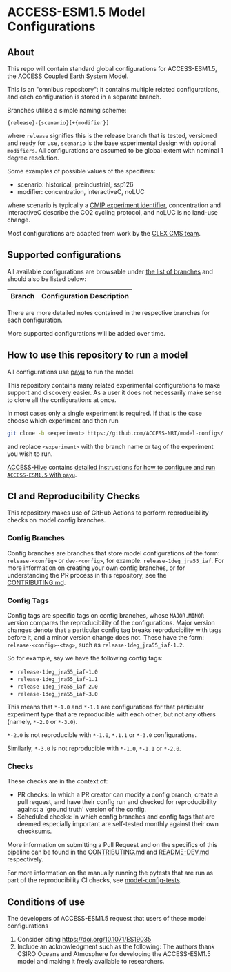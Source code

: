 # ACCESS-ESM1.5 Model Configurations

## About

This repo will contain standard global configurations for ACCESS-ESM1.5, the ACCESS Coupled Earth System Model.

This is an "omnibus repository": it contains multiple related configurations, and each
configuration is stored in a separate branch.

Branches utilise a simple naming scheme:

`{release}-{scenario}[+{modifier}]`

where `release` signifies this is the release branch that is tested, versioned and ready for use, `scenario` is the base experimental design with optional `modifiers`. All configurations are assumed to be global extent with nominal 1 degree resolution.

Some examples of possible values of the specifiers:

* scenario: historical, preindustrial, ssp126
* modifier: concentration, interactiveC, noLUC

where scenario is typically a [CMIP experiment identifier](https://wcrp-cmip.github.io/CMIP6_CVs/docs/CMIP6_experiment_id.html), concentration and interactiveC describe the CO2 cycling protocol, and noLUC is no land-use change.

Most configurations are adapted from work by the [CLEX CMS team](https://github.com/coecms/access-esm).

## Supported configurations

All available configurations are browsable under [the list of branches](https://github.com/ACCESS-NRI/access-esm1.5-configs/branches) and should also be listed below:

| Branch | Configuration Description |
| ------ | ------------------------- |

There are more detailed notes contained in the respective branches for each configuration.

More supported configurations will be added over time.

## How to use this repository to run a model

All configurations use [payu](https://github.com/payu-org/payu) to run the model.

This repository contains many related experimental configurations to make support
and discovery easier. As a user it does not necessarily make sense to clone all the
configurations at once.

In most cases only a single experiment is required. If that is the case choose which experiment and then run

```sh
git clone -b <experiment> https://github.com/ACCESS-NRI/model-configs/ <experiment>
```

and replace `<experiment>` with the branch name or tag of the experiment you wish to run.

[ACCESS-Hive](https://access-hive.org.au/) contains [detailed instructions for how to configure and run `ACCESS-ESM1.5` with `payu`](https://access-hive.org.au/models/run-a-model).

## CI and Reproducibility Checks

This repository makes use of GitHub Actions to perform reproducibility checks on model config branches.

### Config Branches

Config branches are branches that store model configurations of the form: `release-<config>` or `dev-<config>`, for example: `release-1deg_jra55_iaf`. For more information on creating your own config branches, or for understanding the PR process in this repository, see the [CONTRIBUTING.md](CONTRIBUTING.md).

### Config Tags

Config tags are specific tags on config branches, whose `MAJOR.MINOR` version compares the reproducibility of the configurations. Major version changes denote that a particular config tag breaks reproducibility with tags before it, and a minor version change does not. These have the form: `release-<config>-<tag>`, such as `release-1deg_jra55_iaf-1.2`.

So for example, say we have the following config tags:

* `release-1deg_jra55_iaf-1.0`
* `release-1deg_jra55_iaf-1.1`
* `release-1deg_jra55_iaf-2.0`
* `release-1deg_jra55_iaf-3.0`

This means that `*-1.0` and `*-1.1` are configurations for that particular experiment type that are reproducible with each other, but not any others (namely, `*-2.0` or `*-3.0`).

`*-2.0` is not reproducible with `*-1.0`, `*.1.1` or `*-3.0` configurations.

Similarly, `*-3.0` is not reproducible with `*-1.0`, `*-1.1` or `*-2.0`.

### Checks

These checks are in the context of:

* PR checks: In which a PR creator can modify a config branch, create a pull request, and have their config run and checked for reproducibility against a 'ground truth' version of the config.
* Scheduled checks: In which config branches and config tags that are deemed especially important are self-tested monthly against their own checksums.

More information on submitting a Pull Request and on the specifics of this pipeline can be found in the [CONTRIBUTING.md](./.github/CONTRIBUTING.md) and [README-DEV.md](./README-DEV.md) respectively.

For more information on the manually running the pytests that are run as part of the reproducibility CI checks, see
[model-config-tests](https://github.com/ACCESS-NRI/model-config-tests/).

## Conditions of use

The developers of ACCESS-ESM1.5 request that users of these model configurations

1. Consider citing https://doi.org/10.1071/ES19035
2. Include an acknowledgment such as the following: The authors thank CSIRO Oceans and Atmosphere for developing the ACCESS-ESM1.5 model and making it freely available to researchers.
